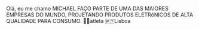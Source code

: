 Olá, eu me chamo MICHAEL
FAÇO PARTE DE UMA DAS MAIORES EMPRESAS DO MUNDO, PROJETANDO PRODUTOS ELETRôNICOS DE ALTA QUALIDADE PARA CONSUMO.
🏃‍♂️atleta
🇵🇹Lisboa

